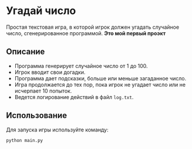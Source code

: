 # Угадай число

Простая текстовая игра, в которой игрок должен угадать случайное число, сгенерированное программой.
**Это мой первый проэкт**
## Описание

- Программа генерирует случайное число от 1 до 100.
- Игрок вводит свои догадки.
- Программа дает подсказки, больше или меньше загаданное число.
- Игра продолжается до тех пор, пока игрок не угадает число или не исчерпает 10 попыток.
- Ведется логирование действий в файл `log.txt`.

## Использование

Для запуска игры используйте команду:

```bash
python main.py
